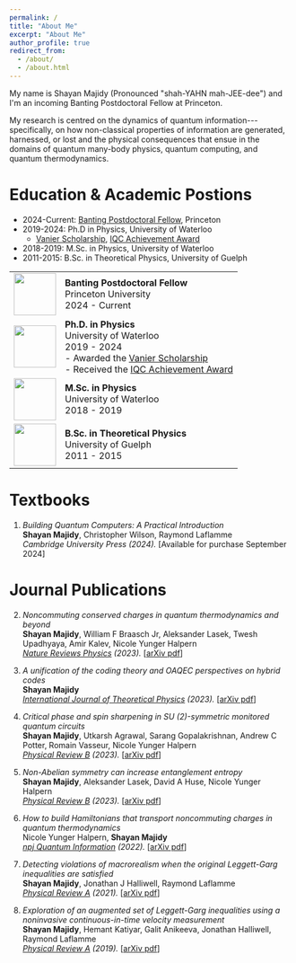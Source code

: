 ```yaml
---
permalink: /
title: "About Me"
excerpt: "About Me"
author_profile: true
redirect_from: 
  - /about/
  - /about.html
---
```


My name is Shayan Majidy (Pronounced "shah-YAHN mah-JEE-dee") and I'm an incoming Banting Postdoctoral Fellow at Princeton. 

My research is centred on the dynamics of quantum information---specifically, on how non-classical properties of information are generated, harnessed, or lost and the physical consequences that ensue in the domains of quantum many-body physics, quantum computing, and quantum thermodynamics. 

Education & Academic Postions
======
* 2024-Current: [Banting Postdoctoral Fellow](https://banting.fellowships-bourses.gc.ca/en/home-accueil.html), Princeton
* 2019-2024: Ph.D in Physics, University of Waterloo
  * [Vanier Scholarship](https://vanier.gc.ca/en/home-accueil.html), [IQC Achievement Award](https://uwaterloo.ca/institute-for-quantum-computing/research/awards/student-award-recipients#IQCAWARDS)
* 2018-2019: M.Sc. in Physics, University of Waterloo
* 2011-2015: B.Sc. in Theoretical Physics, University of Guelph

|  |  |
|---|---|
| <img src="https://media.licdn.com/dms/image/C4E0BAQE4zTC5PJAKSA/company-logo_100_100/0/1630648147093/princeton_university_logo?e=1716422400&v=beta&t=EB4jh-hEzvyNcPpVYXRZgNSSWJm8kIkvx8CCTEvnn7M" width="75" /> | **Banting Postdoctoral Fellow**<br>Princeton University<br>2024 - Current |
| <img src="https://media.licdn.com/dms/image/C560BAQFI41Ly6leq7Q/company-logo_100_100/0/1631385538719?e=1716422400&v=beta&t=x9SrFvCxNJwPuk3ExYeZJeqrvIZCJ6KB9psq8kyMYL0" width="75" /> | **Ph.D. in Physics**<br>University of Waterloo<br>2019 - 2024<br>- Awarded the [Vanier Scholarship](https://vanier.gc.ca/en/home-accueil.html)<br>- Received the [IQC Achievement Award](https://uwaterloo.ca/institute-for-quantum-computing/research/awards/student-award-recipients#IQCAWARDS) |
| <img src="https://media.licdn.com/dms/image/C560BAQFI41Ly6leq7Q/company-logo_100_100/0/1631385538719?e=1716422400&v=beta&t=x9SrFvCxNJwPuk3ExYeZJeqrvIZCJ6KB9psq8kyMYL0" width="75" /> | **M.Sc. in Physics**<br>University of Waterloo<br>2018 - 2019 |
| <img src="https://media.licdn.com/dms/image/C560BAQGlCnbiLNr8YQ/company-logo_100_100/0/1656971795144/university_of_guelph_logo?e=1716422400&v=beta&t=Un4FnyPo6AFXSqj9lN-KvueF2ATZSbYl1MnKauiUNgo" width="75" /> | **B.Sc. in Theoretical Physics**<br>University of Guelph<br>2011 - 2015 |

Textbooks
======  
1.  _Building Quantum Computers: A Practical Introduction_ <br>
**Shayan Majidy**, Christopher Wilson, Raymond Laflamme<br>
*Cambridge University Press (2024).* [Available for purchase September 2024]

Journal Publications
======
2. _Noncommuting conserved charges in quantum thermodynamics and beyond_ <br>
**Shayan Majidy**, William F Braasch Jr, Aleksander Lasek, Twesh Upadhyaya, Amir Kalev, Nicole Yunger Halpern<br>
*[Nature Reviews Physics](https://www.nature.com/articles/s42254-023-00641-9) (2023).* [<a href="https://arxiv.org/pdf/2306.00054.pdf" target="_blank">arXiv pdf</a>]

1. _A unification of the coding theory and OAQEC perspectives on hybrid codes_ <br>
**Shayan Majidy**<br>
*[International Journal of Theoretical Physics](https://link.springer.com/article/10.1007/s10773-023-05439-0) (2023).* [<a href="https://arxiv.org/pdf/1806.03702.pdf" target="_blank">arXiv pdf</a>]

1. _Critical phase and spin sharpening in SU (2)-symmetric monitored quantum circuits_ <br>
**Shayan Majidy**, Utkarsh Agrawal, Sarang Gopalakrishnan, Andrew C Potter, Romain Vasseur, Nicole Yunger Halpern<br>
*[Physical Review B](https://journals.aps.org/prb/abstract/10.1103/PhysRevB.108.054307) (2023).* [<a href="https://arxiv.org/pdf/2305.13356.pdf" target="_blank">arXiv pdf</a>]

1. _Non-Abelian symmetry can increase entanglement entropy_ <br>
**Shayan Majidy**, Aleksander Lasek, David A Huse, Nicole Yunger Halpern <br>
*[Physical Review B](https://journals.aps.org/prb/abstract/10.1103/PhysRevB.107.045102) (2023).* [<a href="https://arxiv.org/pdf/2209.14303.pdf" target="_blank">arXiv pdf</a>]

1. _How to build Hamiltonians that transport noncommuting charges in quantum thermodynamics_ <br>
Nicole Yunger Halpern, **Shayan Majidy** <br>
*[npj Quantum Information](https://www.nature.com/articles/s41534-022-00516-4) (2022).* [<a href="https://arxiv.org/pdf/2103.14041.pdf" target="_blank">arXiv pdf</a>]

1. _Detecting violations of macrorealism when the original Leggett-Garg inequalities are satisfied_ <br>
**Shayan Majidy**, Jonathan J Halliwell, Raymond Laflamme<br>
*[Physical Review A](https://journals.aps.org/pra/abstract/10.1103/PhysRevA.103.062212) (2021).* [<a href="https://arxiv.org/pdf/2101.12266.pdf" target="_blank">arXiv pdf</a>]

1. _Exploration of an augmented set of Leggett-Garg inequalities using a noninvasive continuous-in-time velocity measurement_ <br>
**Shayan Majidy**, Hemant Katiyar, Galit Anikeeva, Jonathan Halliwell, Raymond Laflamme<br>
*[Physical Review A](https://journals.aps.org/pra/abstract/10.1103/PhysRevA.100.042325) (2019).* [<a href="https://arxiv.org/abs/1907.05489" target="_blank">arXiv pdf</a>]


